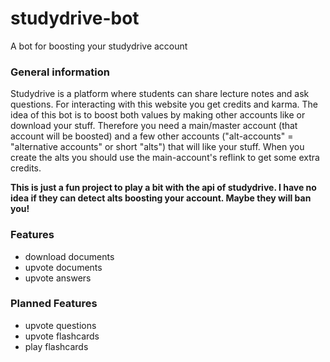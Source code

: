 # studydrive-bot
A bot for boosting your studydrive account

### General information
Studydrive is a platform where students can share lecture notes and ask questions. For interacting with this website you get credits and karma. The idea of this bot is to boost both values by making other accounts like or download your stuff. Therefore you need a main/master account (that account will be boosted) and a few other accounts ("alt-accounts" = "alternative accounts" or short "alts") that will like your stuff. When you create the alts you should use the main-account's reflink to get some extra credits.

**This is just a fun project to play a bit with the api of studydrive. I have no idea if they can detect alts boosting your account. Maybe they will ban you!**

### Features
- download documents
- upvote documents
- upvote answers

### Planned Features
- upvote questions
- upvote flashcards
- play flashcards
